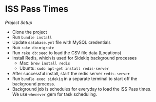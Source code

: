 # ISS Pass Times

*Project Setup*

- Clone the project
- Run `bundle install`
- Update `database.yml` file with MySQL credentials
- Run `rake db:migrate`
- Run `rake db:seed` to load the CSV file data (Locations)
- Install Redis, which is used for Sidekiq background processes
  - Mac: `brew install redis`
  - Ubuntu: `sudo apt-get install redis-server`
- After successful install, start the redis server `redis-server`
- Run `bundle exec sidekiq` in a separate terminal to start off the background process.
- Background job is schedules for everyday to load the ISS Pass times. We use `whenever` gem for task scheduling.
